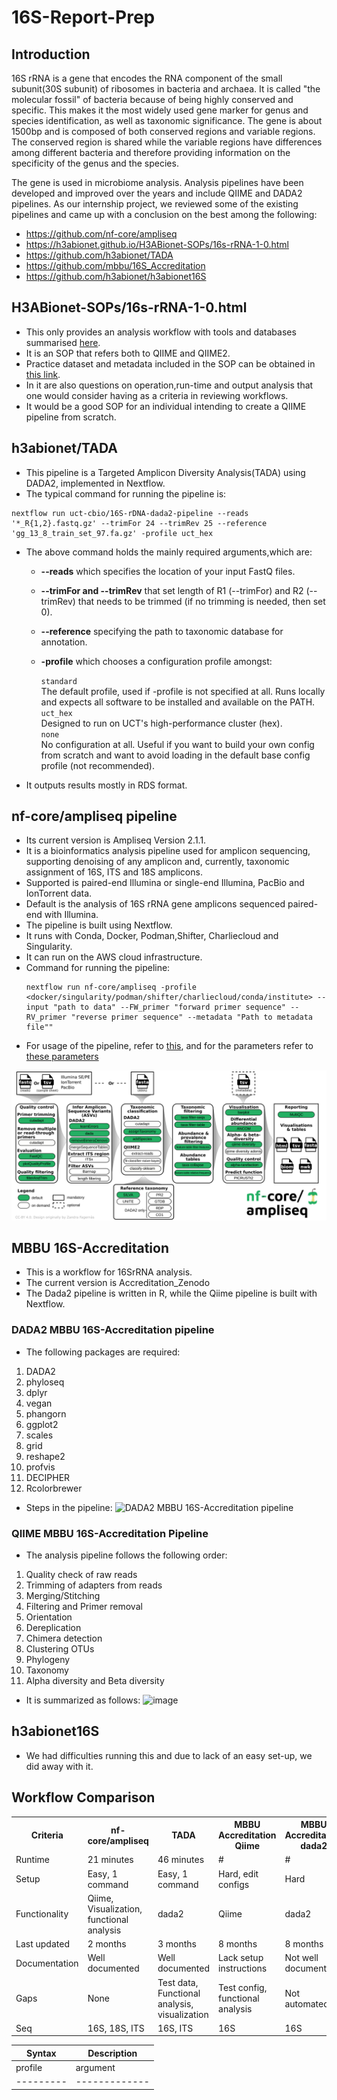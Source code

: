 # 16S-Report-Prep
## Introduction
16S rRNA is a gene that encodes the RNA component of the small subunit(30S subunit) of ribosomes in bacteria and archaea. It is called "the molecular fossil" of bacteria because of being highly conserved and specific. This makes it the most widely used gene marker for genus and species identification, as well as taxonomic significance. The gene is about 1500bp and is composed of both conserved regions and variable regions. The conserved region is shared while the variable regions have differences among different bacteria and therefore providing information on the specificity of the genus and the species. 

The gene is used in microbiome analysis. Analysis pipelines have been developed and improved over the years and include QIIME and DADA2 pipelines. As our internship project, we reviewed some of the existing pipelines and came up with a conclusion on the best among the following:
- https://github.com/nf-core/ampliseq 
- https://h3abionet.github.io/H3ABionet-SOPs/16s-rRNA-1-0.html
- https://github.com/h3abionet/TADA
- https://github.com/mbbu/16S_Accreditation
- https://github.com/h3abionet/h3abionet16S

## H3ABionet-SOPs/16s-rRNA-1-0.html
* This only provides an analysis workflow with tools and databases summarised [here](https://github.com/h3abionet/H3ABionet-SOPs/blob/master/pages/genomics_analysis/16s-rRNA/16s-rRNA.md).
* It is an SOP that refers both to QIIME and QIIME2.
* Practice dataset and metadata included in the SOP can be obtained in [this link](http://h3data.cbio.uct.ac.za/assessments/16SrRNADiversityAnalysis/practice/).
* In it are also questions on operation,run-time and output analysis that one would consider having as a criteria in reviewing workflows.
* It would be a good SOP for an individual intending to create a QIIME pipeline from scratch.

## h3abionet/TADA
* This pipeline is a Targeted Amplicon Diversity Analysis(TADA) using DADA2, implemented in Nextflow.
* The typical command for running the pipeline is:
```
nextflow run uct-cbio/16S-rDNA-dada2-pipeline --reads '*_R{1,2}.fastq.gz' --trimFor 24 --trimRev 25 --reference 'gg_13_8_train_set_97.fa.gz' -profile uct_hex
```
* The above command holds the mainly required arguments,which are:
  - **--reads** which specifies the location of your input FastQ files.
  - **--trimFor and --trimRev** that set length of R1 (--trimFor) and R2 (--trimRev) that needs to be trimmed (if no trimming is needed, then set 0).
  - **--reference** specifying the path to taxonomic database for annotation.
  - **-profile** which chooses a configuration profile amongst:
     
    `standard`  
    The default profile, used if -profile is not specified at all. Runs locally and expects all software to be installed and available on the PATH.  
    `uct_hex`  
    Designed to run on UCT's high-performance cluster (hex).  
    `none`  
    No configuration at all. Useful if you want to build your own config from scratch and want to avoid loading in the default base config profile (not recommended).
* It outputs results mostly in RDS format.

## nf-core/ampliseq pipeline
* Its current version is Ampliseq Version 2.1.1.
* It is a bioinformatics analysis pipeline used for amplicon sequencing, supporting denoising of any amplicon and, currently, taxonomic assignment of 16S, ITS and 18S amplicons. 
* Supported is paired-end Illumina or single-end Illumina, PacBio and IonTorrent data. 
* Default is the analysis of 16S rRNA gene amplicons sequenced paired-end with Illumina.
* The pipeline is built using Nextflow.
* It runs with Conda, Docker, Podman,Shifter, Charliecloud and Singularity.
* It can run on the AWS cloud infrastructure.
* Command for running the pipeline:
  ```
  nextflow run nf-core/ampliseq -profile <docker/singularity/podman/shifter/charliecloud/conda/institute> --input "path to data" --FW_primer "forward primer sequence" --RV_primer "reverse primer sequence" --metadata "Path to metadata file""
  ```
* For usage of the pipeline, refer to [this](https://nf-co.re/ampliseq/usage), and for the parameters refer to [these parameters](https://nf-co.re/ampliseq/parameters)

![Image of how it runs and output expected](https://github.com/nf-core/ampliseq/blob/master/docs/images/ampliseq_workflow.png)


## MBBU 16S-Accreditation
* This is a workflow for 16SrRNA analysis.
* The current version is Accreditation_Zenodo
* The Dada2 pipeline is written in R, while the Qiime pipeline is built with Nextflow.

### DADA2 MBBU 16S-Accreditation pipeline

* The following packages are required:
1. DADA2
2. phyloseq
3. dplyr
4. vegan
5. phangorn
6. ggplot2
7. scales
8. grid
9. reshape2
10. profvis
11. DECIPHER
12. Rcolorbrewer

* Steps in the pipeline:
![DADA2 MBBU 16S-Accreditation pipeline](https://github.com/mbbu/Reviewing-16s-Analysis-Workflows/blob/main/MBBU-16S-Accreditation-Dada2-Pipeline-Steps%20(2).png)

### QIIME MBBU 16S-Accreditation Pipeline

* The analysis pipeline follows the following order:
1. Quality check of raw reads
2. Trimming of adapters from reads
3. Merging/Stitching
4. Filtering and Primer removal
5. Orientation
6. Dereplication
7. Chimera detection
8. Clustering OTUs
9. Phylogeny
10. Taxonomy
11. Alpha diversity and Beta diversity

* It is summarized as follows:
![image](https://user-images.githubusercontent.com/91982522/149777440-1efe7a27-8034-492e-944d-d9edaa7b35ed.png)

## h3abionet16S
* We had difficulties running this and due to lack of an easy set-up, we did away with it.

## Workflow Comparison

<table>
    <tr>
       <th>Criteria</th>
       <th>nf-core/ampliseq</th>
       <th>TADA</th>
       <th>MBBU Accreditation Qiime</th>
       <th>MBBU Accreditation dada2</th>
   </tr>
   <tr>
       <td>Runtime</td>
       <td>21 minutes</td>
       <td>46 minutes</td>
       <td>#</td>
       <td>#</td>
   </tr>
   <tr>
       <td>Setup</td>
       <td>Easy, 1 command</td>
       <td>Easy, 1 command</td>
       <td>Hard, edit configs</td>
       <td>Hard</td>
   </tr>
   <tr>
       <td>Functionality</td>
       <td>Qiime, Visualization, functional analysis</td>
       <td>dada2</td>
       <td>Qiime</td>
       <td>dada2</td>
   </tr>
    <tr>
       <td>Last updated</td>
       <td>2 months</td>
       <td>3 months</td>
       <td>8 months</td>
       <td>8 months</td>
   </tr>
   <tr>
       <td>Documentation</td>
       <td>Well documented</td>
       <td>Well documented</td>
       <td>Lack setup instructions</td>
       <td>Not well documented</td>
   </tr>
    <tr>
       <td>Gaps</td>
       <td>None</td>
       <td>Test data, Functional analysis, visualization</td>
       <td>Test config, functional analysis</td>
       <td>Not automated</td>
   </tr>
    <tr>
       <td>Seq</td>
       <td>16S, 18S, ITS</td>
       <td>16S, ITS</td>
       <td>16S</td>
       <td>16S</td>
   </tr>
   
</table>

| Syntax  | Description |
|---------|-------------|
| profile | argument    |
|---------|-------------|
